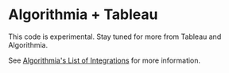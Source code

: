 # Algorithmia + Tableau 

This code is experimental. Stay tuned for more from Tableau and Algorithmia.

See [Algorithmia's List of Integrations](https://algorithmia.com/developers/integrations) for more information.
